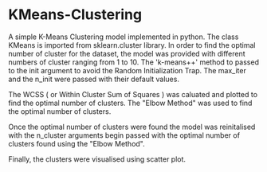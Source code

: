 # KMeans-Clustering

A simple K-Means Clustering model implemented in python. The class KMeans is imported from sklearn.cluster library. In order to find the optimal number of cluster for the dataset, the model was provided with different numbers of cluster ranging from 1 to 10. The 'k-means++' method to passed to the init argument to avoid the Random Initialization Trap. The max_iter and the n_init were passed with their default values.

The WCSS ( or Within Cluster Sum of Squares ) was caluated and plotted to find the optimal number of clusters. The "Elbow Method" was used to find the optimal number of clusters. 

Once the optimal number of clusters were found the model was reinitalised with the n_cluster arguments begin passed with the optimal number of clusters found using the "Elbow Method".

Finally, the clusters were visualised using scatter plot. 
